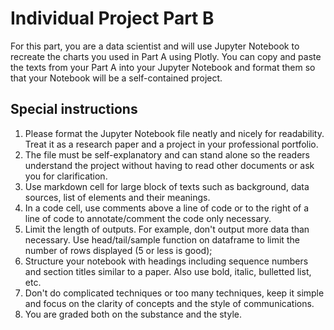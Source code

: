 # Individual Project Part B
For this part, you are a data scientist and will use Jupyter Notebook to recreate the charts you used in Part A using Plotly.
You can copy and paste the texts from your Part A into your Jupyter Notebook and format them so that your Notebook will be a self-contained project.

## Special instructions

1. Please format the Jupyter Notebook file neatly and nicely for readability. Treat it as a research paper and a project in your professional portfolio.
2. The file must be self-explanatory and can stand alone so the readers understand the project without having to read other documents or ask you for clarification.
3. Use markdown cell for large block of texts such as background, data sources, list of elements and their meanings. 
4. In a code cell, use comments above a line of code or to the right of a line of code to annotate/comment the code only necessary.
5. Limit the length of outputs. For example, don't output more data than necessary. Use head/tail/sample function on dataframe to limit the number of rows displayed (5 or less is good); 
6. Structure your notebook with headings including sequence numbers and section titles similar to a paper. Also use bold, italic, bulletted list, etc.
7. Don't do complicated techniques or too many techniques, keep it simple and focus on the clarity of concepts and the style of communications. 
8. You are graded both on the substance and the style. 
